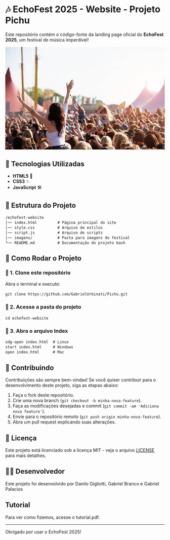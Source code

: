 # 🎶 EchoFest 2025 - Website - Projeto Pichu

Este repositório contém o código-fonte da landing page oficial do **EchoFest 2025**, um festival de música imperdível!  



![EchoFest](festival.jpg)  

## 🚀 Tecnologias Utilizadas  

- **HTML5** 🎨  
- **CSS3** ✨  
- **JavaScript** 🛠  

## 📂 Estrutura do Projeto  


```
/echofest-website
│── index.html         # Página principal do site
│── style.css          # Arquivo de estilos
│── script.js          # Arquivo de scripts
│── imagens/           # Pasta para imagens do festival
└── README.md          # Documentação do projeto bash
```


## 🎯 Como Rodar o Projeto  

### 📌 1. Clone este repositório  

Abra o terminal e execute:  


```git clone https://github.com/GabrielUrbinati/Pichu.git```

### 📌 2. Acesse a pasta do projeto  


```cd echofest-website```

### 📌 3. Abra o arquivo Index 

```
xdg-open index.html  # Linux
start index.html     # Windows
open index.html      # Mac
```
## 📝 Contribuindo

Contribuições são sempre bem-vindas! Se você quiser contribuir para o desenvolvimento deste projeto, siga as etapas abaixo:

1. Faça o fork deste repositório.
2. Crie uma nova branch (`git checkout -b minha-nova-feature`).
3. Faça as modificações desejadas e commit (`git commit -am 'Adiciona nova feature'`).
4. Envie para o repositório remoto (`git push origin minha-nova-feature`).
5. Abra um pull request explicando suas alterações.

## 💬 Licença

Este projeto está licenciado sob a licença MIT - veja o arquivo [LICENSE](LICENSE) para mais detalhes.

## 👨‍💻 Desenvolvedor

Este projeto foi desenvolvido por Danilo Gigliotti, Gabriel Branco e Gabriel Palacios

## Tutorial 
Para ver como fizemos, acesse o tutorial.pdf.

---

Obrigado por usar o EchoFest 2025!






